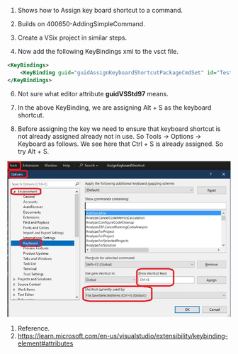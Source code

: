 
1. Shows how to Assign key board shortcut to a command.

2. Builds on 400650-AddingSimpleCommand. 

3. Create a VSix project in similar steps.

4. Now add the following KeyBindings xml to the vsct file.

```xml
<KeyBindings>
    <KeyBinding guid="guidAssignKeyboardShortcutPackageCmdSet" id="TestCommandId" editor="guidVSStd97" key1="S" mod1="Alt"></KeyBinding>
</KeyBindings>
```

6. Not sure what editor attribute **guidVSStd97** means.

7. In the above KeyBinding, we are assigning Alt + S as the keyboard shortcut.

8. Before assigning the key we need to ensure that keyboard shortcut is not already assigned already not in use. So Tools -> Options -> Keyboard as follows. We see here that Ctrl + S is already assigned. So try Alt + S.

![Tools Options Keyboard](./images/50_50ToolsOptionsKeyboardShortcurChck.jpg)

1.   Reference.
   1. https://learn.microsoft.com/en-us/visualstudio/extensibility/keybinding-element#attributes